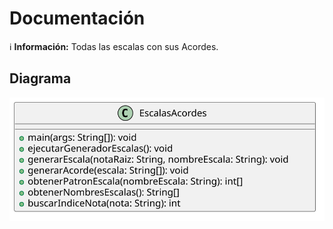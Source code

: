 # Documentación

ℹ️ **Información:** Todas las escalas con sus Acordes.

## Diagrama

![](entregas/castilloCayetano/reto002/images/diagramaEscalasAcordes.svg)
